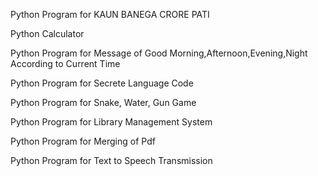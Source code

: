 Python Program for KAUN BANEGA CRORE PATI

Python Calculator

Python Program for Message of Good Morning,Afternoon,Evening,Night According to Current Time

Python Program for Secrete Language Code

Python Program for Snake, Water, Gun Game

Python Program for Library Management System

Python Program for Merging of Pdf

Python Program for Text to Speech Transmission
